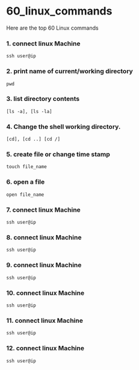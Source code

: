 # 60_linux_commands
Here are the top 60 Linux commands

### 1. connect linux Machine 
```ssh user@ip```
### 2. print name of current/working directory
```pwd```
### 3. list directory contents
```[ls -a], [ls -la]```
### 4.  Change the shell working directory.
```[cd], [cd ..] [cd /]```
### 5. create  file or change time stamp
```touch file_name```
### 6. open a file
```open file_name```
### 7. connect linux Machine
```ssh user@ip```
### 8. connect linux Machine
```ssh user@ip```
### 9. connect linux Machine
```ssh user@ip```
### 10. connect linux Machine
```ssh user@ip```
### 11. connect linux Machine
```ssh user@ip```
### 12. connect linux Machine
```ssh user@ip```
